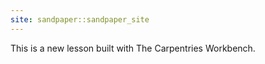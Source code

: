 ```yaml
---
site: sandpaper::sandpaper_site
---
```


[workbench]: https://carpentries.github.io/sandpaper-docs

This is a new lesson built with The Carpentries Workbench.
